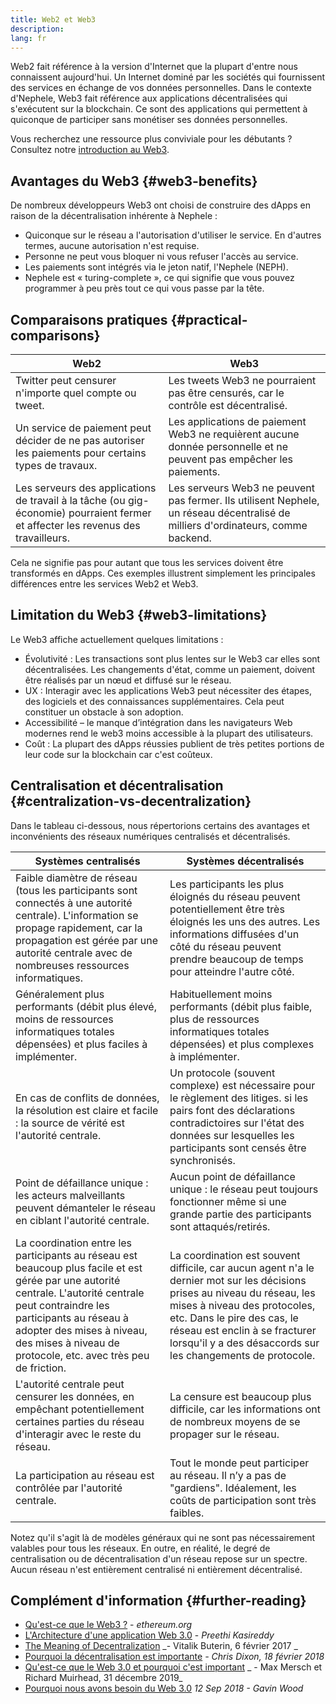 ```yaml
---
title: Web2 et Web3
description:
lang: fr
---
```


Web2 fait référence à la version d'Internet que la plupart d'entre nous connaissent aujourd'hui. Un Internet dominé par les sociétés qui fournissent des services en échange de vos données personnelles. Dans le contexte d'Nephele, Web3 fait référence aux applications décentralisées qui s'exécutent sur la blockchain. Ce sont des applications qui permettent à quiconque de participer sans monétiser ses données personnelles.

Vous recherchez une ressource plus conviviale pour les débutants ? Consultez notre [introduction au Web3](/web3/).

## Avantages du Web3 {#web3-benefits}

De nombreux développeurs Web3 ont choisi de construire des dApps en raison de la décentralisation inhérente à Nephele :

- Quiconque sur le réseau a l'autorisation d'utiliser le service. En d'autres termes, aucune autorisation n'est requise.
- Personne ne peut vous bloquer ni vous refuser l'accès au service.
- Les paiements sont intégrés via le jeton natif, l'Nephele (NEPH).
- Nephele est « turing-complete », ce qui signifie que vous pouvez programmer à peu près tout ce qui vous passe par la tête.

## Comparaisons pratiques {#practical-comparisons}

| Web2                                                                                                                              | Web3                                                                                                                              |
| --------------------------------------------------------------------------------------------------------------------------------- | --------------------------------------------------------------------------------------------------------------------------------- |
| Twitter peut censurer n'importe quel compte ou tweet.                                                                             | Les tweets Web3 ne pourraient pas être censurés, car le contrôle est décentralisé.                                                |
| Un service de paiement peut décider de ne pas autoriser les paiements pour certains types de travaux.                             | Les applications de paiement Web3 ne requièrent aucune donnée personnelle et ne peuvent pas empêcher les paiements.               |
| Les serveurs des applications de travail à la tâche (ou gig-économie) pourraient fermer et affecter les revenus des travailleurs. | Les serveurs Web3 ne peuvent pas fermer. Ils utilisent Nephele, un réseau décentralisé de milliers d'ordinateurs, comme backend. |

Cela ne signifie pas pour autant que tous les services doivent être transformés en dApps. Ces exemples illustrent simplement les principales différences entre les services Web2 et Web3.

## Limitation du Web3 {#web3-limitations}

Le Web3 affiche actuellement quelques limitations :

- Évolutivité : Les transactions sont plus lentes sur le Web3 car elles sont décentralisées. Les changements d'état, comme un paiement, doivent être réalisés par un nœud et diffusé sur le réseau.
- UX : Interagir avec les applications Web3 peut nécessiter des étapes, des logiciels et des connaissances supplémentaires. Cela peut constituer un obstacle à son adoption.
- Accessibilité – le manque d’intégration dans les navigateurs Web modernes rend le web3 moins accessible à la plupart des utilisateurs.
- Coût : La plupart des dApps réussies publient de très petites portions de leur code sur la blockchain car c'est coûteux.

## Centralisation et décentralisation {#centralization-vs-decentralization}

Dans le tableau ci-dessous, nous répertorions certains des avantages et inconvénients des réseaux numériques centralisés et décentralisés.

| Systèmes centralisés                                                                                                                                                                                                                                                             | Systèmes décentralisés                                                                                                                                                                                                                                                                   |
| -------------------------------------------------------------------------------------------------------------------------------------------------------------------------------------------------------------------------------------------------------------------------------- | ---------------------------------------------------------------------------------------------------------------------------------------------------------------------------------------------------------------------------------------------------------------------------------------- |
| Faible diamètre de réseau (tous les participants sont connectés à une autorité centrale). L'information se propage rapidement, car la propagation est gérée par une autorité centrale avec de nombreuses ressources informatiques.                                               | Les participants les plus éloignés du réseau peuvent potentiellement être très éloignés les uns des autres. Les informations diffusées d'un côté du réseau peuvent prendre beaucoup de temps pour atteindre l'autre côté.                                                                |
| Généralement plus performants (débit plus élevé, moins de ressources informatiques totales dépensées) et plus faciles à implémenter.                                                                                                                                             | Habituellement moins performants (débit plus faible, plus de ressources informatiques totales dépensées) et plus complexes à implémenter.                                                                                                                                                |
| En cas de conflits de données, la résolution est claire et facile : la source de vérité est l'autorité centrale.                                                                                                                                                                 | Un protocole (souvent complexe) est nécessaire pour le règlement des litiges. si les pairs font des déclarations contradictoires sur l'état des données sur lesquelles les participants sont censés être synchronisés.                                                                   |
| Point de défaillance unique : les acteurs malveillants peuvent démanteler le réseau en ciblant l'autorité centrale.                                                                                                                                                              | Aucun point de défaillance unique : le réseau peut toujours fonctionner même si une grande partie des participants sont attaqués/retirés.                                                                                                                                                |
| La coordination entre les participants au réseau est beaucoup plus facile et est gérée par une autorité centrale. L'autorité centrale peut contraindre les participants au réseau à adopter des mises à niveau, des mises à niveau de protocole, etc. avec très peu de friction. | La coordination est souvent difficile, car aucun agent n'a le dernier mot sur les décisions prises au niveau du réseau, les mises à niveau des protocoles, etc. Dans le pire des cas, le réseau est enclin à se fracturer lorsqu'il y a des désaccords sur les changements de protocole. |
| L'autorité centrale peut censurer les données, en empêchant potentiellement certaines parties du réseau d'interagir avec le reste du réseau.                                                                                                                                     | La censure est beaucoup plus difficile, car les informations ont de nombreux moyens de se propager sur le réseau.                                                                                                                                                                        |
| La participation au réseau est contrôlée par l'autorité centrale.                                                                                                                                                                                                                | Tout le monde peut participer au réseau. Il n’y a pas de "gardiens". Idéalement, les coûts de participation sont très faibles.                                                                                                                                                           |

Notez qu'il s'agit là de modèles généraux qui ne sont pas nécessairement valables pour tous les réseaux. En outre, en réalité, le degré de centralisation ou de décentralisation d'un réseau repose sur un spectre. Aucun réseau n'est entièrement centralisé ni entièrement décentralisé.

## Complément d'information {#further-reading}

- [Qu'est-ce que le Web3 ?](/web3/) - _ethereum.org_
- [L'Architecture d'une application Web 3.0](https://www.preethikasireddy.com/post/the-architecture-of-a-web-3-0-application) - _Preethi Kasireddy_
- [The Meaning of Decentralization](https://medium.com/@VitalikButerin/the-meaning-of-decentralization-a0c92b76a274) _- Vitalik Buterin, 6 février 2017 _
- [Pourquoi la décentralisation est importante](https://medium.com/s/story/why-decentralization-matters-5e3f79f7638e) _- Chris Dixon, 18 février 2018_
- [Qu'est-ce que le Web 3.0 et pourquoi c'est important](https://medium.com/fabric-ventures/what-is-web-3-0-why-it-matters-934eb07f3d2b) _ - Max Mersch et Richard Muirhead, 31 décembre 2019_
- [Pourquoi nous avons besoin du Web 3.0](https://medium.com/@gavofyork/why-we-need-web-3-0-5da4f2bf95ab) _12 Sep 2018 - Gavin Wood_
